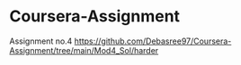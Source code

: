 # Coursera-Assignment

Assignment no.4
https://github.com/Debasree97/Coursera-Assignment/tree/main/Mod4_Sol/harder
